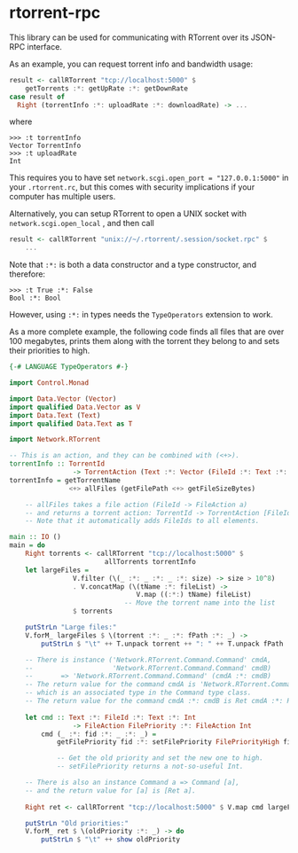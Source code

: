rtorrent-rpc
============

This library can be used for communicating with RTorrent over its JSON-RPC interface.

As an example, you can request torrent info and bandwidth usage:

```haskell
result <- callRTorrent "tcp://localhost:5000" $ 
    getTorrents :*: getUpRate :*: getDownRate
case result of 
  Right (torrentInfo :*: uploadRate :*: downloadRate) -> ...
```
where

```
>>> :t torrentInfo
Vector TorrentInfo
>>> :t uploadRate
Int
```

This requires you to have set `network.scgi.open_port = "127.0.0.1:5000"` in your `.rtorrent.rc`,
but this comes with security implications if your computer has multiple users. 

Alternatively, you can setup RTorrent to open a UNIX socket with `network.scgi.open_local` , and then call
```haskell
result <- callRTorrent "unix://~/.rtorrent/.session/socket.rpc" $ 
    ...
```

Note that `:*:` is both a data constructor and a type constructor,
and therefore:

```
>>> :t True :*: False
Bool :*: Bool
```

However, using `:*:` in types needs the `TypeOperators` extension to work.


As a more complete example, the following code finds all files that are over
100 megabytes, prints them along with the torrent they belong to and 
sets their priorities to high.

```haskell
{-# LANGUAGE TypeOperators #-}

import Control.Monad

import Data.Vector (Vector)
import qualified Data.Vector as V
import Data.Text (Text)
import qualified Data.Text as T

import Network.RTorrent

-- This is an action, and they can be combined with (<+>).
torrentInfo :: TorrentId
                -> TorrentAction (Text :*: Vector (FileId :*: Text :*: Int))
torrentInfo = getTorrentName 
               <+> allFiles (getFilePath <+> getFileSizeBytes)

    -- allFiles takes a file action (FileId -> FileAction a)
    -- and returns a torrent action: TorrentId -> TorrentAction [FileId :*: a].
    -- Note that it automatically adds FileIds to all elements.

main :: IO ()
main = do
    Right torrents <- callRTorrent "tcp://localhost:5000" $
                        allTorrents torrentInfo
    let largeFiles = 
                V.filter (\(_ :*: _ :*: _ :*: size) -> size > 10^8)
                . V.concatMap (\(tName :*: fileList) -> 
                                V.map ((:*:) tName) fileList) 
                             -- Move the torrent name into the list
                $ torrents

    putStrLn "Large files:"
    V.forM_ largeFiles $ \(torrent :*: _ :*: fPath :*: _) ->
        putStrLn $ "\t" ++ T.unpack torrent ++ ": " ++ T.unpack fPath

    -- There is instance ('Network.RTorrent.Command.Command' cmdA, 
    --                    'Network.RTorrent.Command.Command' cmdB) 
    --       => 'Network.RTorrent.Command.Command' (cmdA :*: cmdB)
    -- The return value for the command cmdA is 'Network.RTorrent.Command.Ret' cmdA,
    -- which is an associated type in the Command type class.
    -- The return value for the command cmdA :*: cmdB is Ret cmdA :*: Ret cmdB.
                     
    let cmd :: Text :*: FileId :*: Text :*: Int 
                -> FileAction FilePriority :*: FileAction Int
        cmd (_ :*: fid :*: _ :*: _) = 
            getFilePriority fid :*: setFilePriority FilePriorityHigh fid

            -- Get the old priority and set the new one to high.
            -- setFilePriority returns a not-so-useful Int.

    -- There is also an instance Command a => Command [a],
    -- and the return value for [a] is [Ret a].
    
    Right ret <- callRTorrent "tcp://localhost:5000" $ V.map cmd largeFiles

    putStrLn "Old priorities:"
    V.forM_ ret $ \(oldPriority :*: _) -> do
        putStrLn $ "\t" ++ show oldPriority
```
